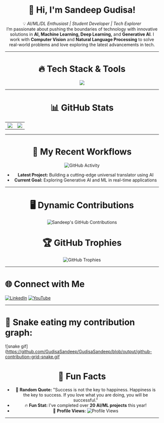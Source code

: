 <div align="center">

# 👋 Hi, I'm **Sandeep Gudisa**!

💡 *AI/ML/DL Enthusiast | Student Developer | Tech Explorer*  
I’m passionate about pushing the boundaries of technology with innovative solutions in **AI, Machine Learning, Deep Learning,** and **Generative AI**. I work with **Computer Vision** and **Natural Language Processing** to solve real-world problems and love exploring the latest advancements in tech.


</div>

---

<div align="center">

# 🔥 Tech Stack & Tools

<p align="center">
  <img src="https://skillicons.dev/icons?i=python,javascript,azure,tensorflow,pytorch,react,react-native,nodejs,opencv,docker,git,github" />
</p>

</div>

---

<div align="center">

# 📊 GitHub Stats

<table>
  <tr>
    <td>
      <img src="https://github-readme-stats.vercel.app/api?username=GudisaSandeep&show_icons=true&theme=radical" />
    </td>
    <td>
      <img src="https://streak-stats.demolab.com?user=GudisaSandeep&theme=radical&hide_border=false" />
    </td>
  </tr>
</table>

</div>

---

<div align="center">

# 🚀 My Recent Workflows

![GitHub Activity](https://github-readme-activity-graph.vercel.app/graph?username=GudisaSandeep&theme=radical)

- **Latest Project:** Building a cutting-edge universal translator using AI
- **Current Goal:** Exploring Generative AI and ML in real-time applications

</div>

---





<div align="center">

# 🖥️ Dynamic Contributions

![Sandeep's GitHub Contributions](https://github-readme-stats.vercel.app/api/top-langs/?username=GudisaSandeep&theme=radical&layout=compact&hide_border=false)  

</div>



<div align="center">

# 🏆 GitHub Trophies

![GitHub Trophies](https://github-profile-trophy.vercel.app/?username=GudisaSandeep&theme=radical&no-frame=false&no-bg=false&margin-w=4)

</div>

---





# 🌐 Connect with Me

[![LinkedIn](https://img.shields.io/badge/LinkedIn-%230077B5.svg?style=for-the-badge&logo=linkedin&logoColor=white)](https://linkedin.com/in/sandeep-gudisa) 
[![YouTube](https://img.shields.io/badge/YouTube-%23FF0000.svg?style=for-the-badge&logo=youtube&logoColor=white)](https://www.youtube.com/@AIProgrammingTelugu)

</div>

---


# 🐍 Snake eating my contribution graph:
![snake gif](https://github.com/GudisaSandeep/GudisaSandeep/blob/output/github-contribution-grid-snake.gif


<div align="center">

# 🎉 Fun Facts

- 🎯 **Random Quote:** "Success is not the key to happiness. Happiness is the key to success. If you love what you are doing, you will be successful."
- 🔥 **Fun Stat:** I’ve completed over **20 AI/ML projects** this year!
- 👀 **Profile Views:** ![Profile Views](https://komarev.com/ghpvc/?username=GudisaSandeep&color=blue)

</div>

---

